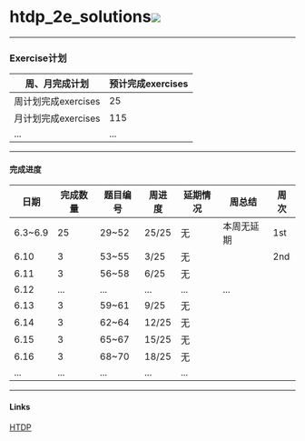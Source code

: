 # htdp_2e_solutions<img src="https://img.shields.io/badge/htdp-solutions-blue"> 

---------------------------------------------------------

### Exercise计划

| 周、月完成计划      | 预计完成exercises |
| ------------------- | ----------------- |
| 周计划完成exercises | 25                |
| 月计划完成exercises | 115               |
| ...                 | ...               |



--------------------------------------------------------------------------------------

#### 完成进度

| 日期 | 完成数量 | 题目编号 | 周进度 | 延期情况 | 周总结 |  周次|
| ---- | -------- | -------- | -------- | -------- | -------- | -------- |
| 6.3~6.9 | 25 | 29~52 | 25/25 | 无 | 本周无延期 | 1st |
| 6.10 | 3 | 53~55 | 3/25 | 无 |  | 2nd |
| 6.11 | 3 | 56~58 | 6/25 | 无 |  |  |
| 6.12 | ... | ... | ... | ... | ... |  |
| 6.13 | 3 | 59~61 | 9/25 | 无 |  |  |
| 6.14 | 3 | 62~64 | 12/25 | 无 | | |
| 6.15 | 3 | 65~67 | 15/25 | 无 | | |
| 6.16 | 3 | 68~70 | 18/25 | 无 | | |
| ... | ... | ... | ... | ... | | |

----------------------------------------------------------------

#### Links

[HTDP](https://htdp.org/2019-02-24/	"htdp")


